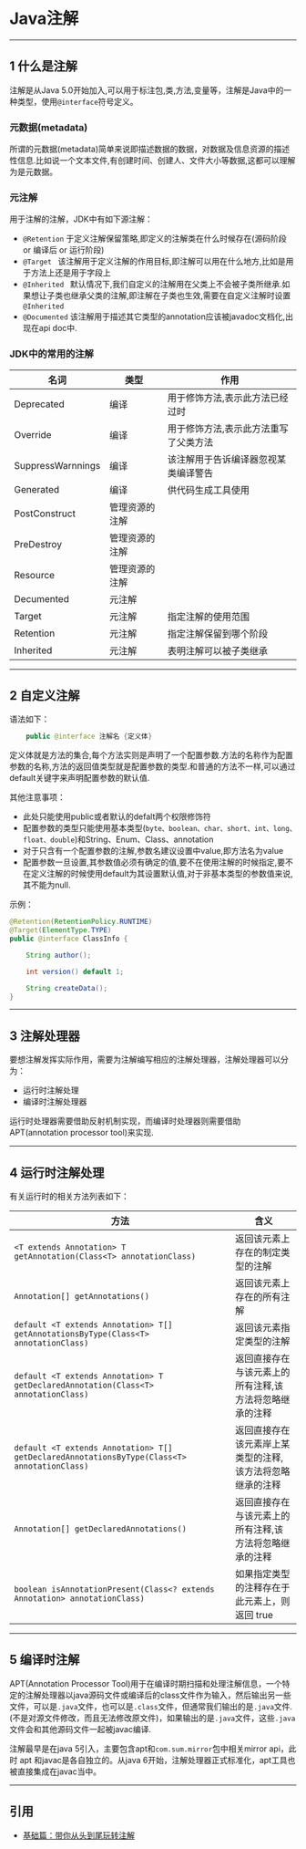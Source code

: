 # Java注解

---
## 1 什么是注解

注解是从Java 5.0开始加入,可以用于标注包,类,方法,变量等，注解是Java中的一种类型，使用`@interface`符号定义。

### 元数据(metadata)

所谓的元数据(metadata)简单来说即描述数据的数据，对数据及信息资源的描述性信息.比如说一个文本文件,有创建时间、创建人、文件大小等数据,这都可以理解为是元数据。

### 元注解

用于注解的注解，JDK中有如下源注解：

- `@Retention`  于定义注解保留策略,即定义的注解类在什么时候存在(源码阶段 or 编译后 or 运行阶段)
- `@Target `  该注解用于定义注解的作用目标,即注解可以用在什么地方,比如是用于方法上还是用于字段上
- `@Inherited `   默认情况下,我们自定义的注解用在父类上不会被子类所继承.如果想让子类也继承父类的注解,即注解在子类也生效,需要在自定义注解时设置`@Inherited`
- `@Documented` 该注解用于描述其它类型的annotation应该被javadoc文档化,出现在api doc中.

### JDK中的常用的注解

名词|类型|作用
---|---|---
Deprecated|编译|用于修饰方法,表示此方法已经过时
Override|编译|用于修饰方法,表示此方法重写了父类方法
SuppressWarnnings  |编译  |该注解用于告诉编译器忽视某类编译警告
Generated|编译|供代码生成工具使用
PostConstruct|管理资源的注解|
PreDestroy|管理资源的注解|
Resource|管理资源的注解|
Decumented|元注解|
Target|元注解|指定注解的使用范围
Retention|元注解|指定注解保留到哪个阶段
Inherited|元注解|表明注解可以被子类继承

---
## 2 自定义注解

语法如下：

```java
    public @interface 注解名 {定义体}
```

定义体就是方法的集合,每个方法实则是声明了一个配置参数.方法的名称作为配置参数的名称,方法的返回值类型就是配置参数的类型.和普通的方法不一样,可以通过default关键字来声明配置参数的默认值.

其他注意事项：

- 此处只能使用public或者默认的defalt两个权限修饰符
- 配置参数的类型只能使用基本类型(`byte、boolean、char、short、int、long、float、double`)和String、Enum、Class、annotation
- 对于只含有一个配置参数的注解,参数名建议设置中value,即方法名为value
- 配置参数一旦设置,其参数值必须有确定的值,要不在使用注解的时候指定,要不在定义注解的时候使用default为其设置默认值,对于非基本类型的参数值来说,其不能为null.

示例：

```java
@Retention(RetentionPolicy.RUNTIME)
@Target(ElementType.TYPE)
public @interface ClassInfo {

    String author();

    int version() default 1;

    String createData();
}
```

---
## 3 注解处理器

要想注解发挥实际作用，需要为注解编写相应的注解处理器，注解处理器可以分为：

- 运行时注解处理
- 编译时注解处理器

运行时处理器需要借助反射机制实现，而编译时处理器则需要借助APT(annotation processor tool)来实现.

---
## 4  运行时注解处理

有关运行时的相关方法列表如下：

方法  |    含义
--- | ---
`<T extends Annotation> T getAnnotation(Class<T> annotationClass)`    |  返回该元素上存在的制定类型的注解
`Annotation[] getAnnotations()`    | 返回该元素上存在的所有注解
`default <T extends Annotation> T[] getAnnotationsByType(Class<T> annotationClass)`    |   返回该元素指定类型的注解
`default <T extends Annotation> T getDeclaredAnnotation(Class<T> annotationClass)` |     返回直接存在与该元素上的所有注释,该方法将忽略继承的注释
`default <T extends Annotation> T[] getDeclaredAnnotationsByType(Class<T> annotationClass) `|      返回直接存在该元素岸上某类型的注释,该方法将忽略继承的注释
`Annotation[] getDeclaredAnnotations()`    |   返回直接存在与该元素上的所有注释,该方法将忽略继承的注释
`boolean isAnnotationPresent(Class<? extends Annotation> annotationClass)`|   如果指定类型的注释存在于此元素上，则返回 true


---
## 5 编译时注解

APT(Annotation Processor Tool)用于在编译时期扫描和处理注解信息，一个特定的注解处理器以java源码文件或编译后的class文件作为输入，然后输出另一些文件，可以是`.java`文件，也可以是`.class`文件，但通常我们输出的是`.java`文件.(不是对源文件修改，而且无法修改原文件)，如果输出的是`.java`文件，这些`.java`文件会和其他源码文件一起被javac编译.

注解最早是在java 5引入，主要包含apt和`com.sum.mirror`包中相关mirror api，此时 apt 和javac是各自独立的。从java 6开始，注解处理器正式标准化，apt工具也被直接集成在javac当中。

---
## 引用

- [基础篇：带你从头到尾玩转注解](http://blog.csdn.net/dd864140130/article/details/53875814)
